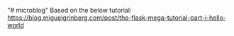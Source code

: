 "# microblog" 
Based on the below tutorial:
https://blog.miguelgrinberg.com/post/the-flask-mega-tutorial-part-i-hello-world